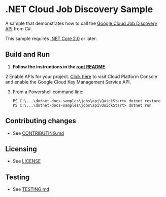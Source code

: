# .NET Cloud Job Discovery Sample

A sample that demonstrates how to call the
[Google Cloud Job Discovery API](https://cloud.google.com/job-discovery/docs) from C#.

This sample requires [.NET Core 2.0](
    https://www.microsoft.com/net/core) or later.

## Build and Run

1.  **Follow the instructions in the [root README](../../README.md)**.

2  Enable APIs for your project.
    [Click here](https://pantheon.corp.google.com/flows/enableapi?apiid=jobs.googleapis.com&showconfirmation=true)
    to visit Cloud Platform Console and enable the Google Cloud Key Management Service API.

3.  From a Powershell command line:
    ```
    PS C:\...\dotnet-docs-samples\jobs\api\QuickStart> dotnet restore
    PS C:\...\dotnet-docs-samples\jobs\api\QuickStart> dotnet run
    ```

## Contributing changes

* See [CONTRIBUTING.md](../../CONTRIBUTING.md)

## Licensing

* See [LICENSE](../../LICENSE)

## Testing

* See [TESTING.md](../../TESTING.md)
